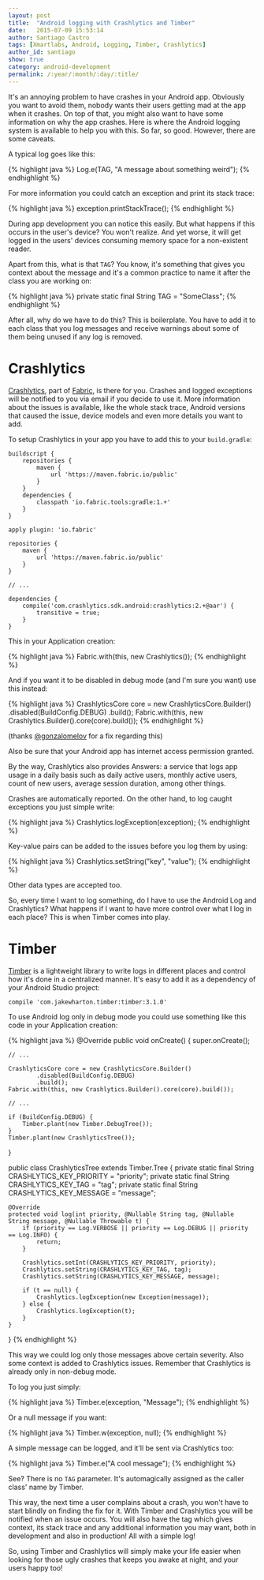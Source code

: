 ```yaml
---
layout: post
title:  "Android logging with Crashlytics and Timber"
date:   2015-07-09 15:53:14
author: Santiago Castro
tags: [Xmartlabs, Android, Logging, Timber, Crashlytics]
author_id: santiago
show: true
category: android-development
permalink: /:year/:month/:day/:title/
---
```


It's an annoying problem to have crashes in your Android app. Obviously you want to avoid them, nobody wants their users getting mad at the app when it crashes. On top of that, you might also want to have some information on why the app crashes. Here is where the Android logging system is available to help you with this. So far, so good. However, there are some caveats.

A typical log goes like this:

{% highlight java %}
Log.e(TAG, "A message about something weird");
{% endhighlight %}

For more information you could catch an exception and print its stack trace:

{% highlight java %}
exception.printStackTrace();
{% endhighlight %}

During app development you can notice this easily. But what happens if this occurs in the user's device? You won't realize. And yet worse, it will get logged in the users' devices consuming memory space for a non-existent reader.

Apart from this, what is that `TAG`? You know, it's something that gives you context about the message and it's a common practice to name it after the class you are working on:

{% highlight java %}
private static final String TAG = "SomeClass";
{% endhighlight %}

After all, why do we have to do this? This is boilerplate. You have to add it to each class that you log messages and receive warnings about some of them being unused if any log is removed.

# Crashlytics

[Crashlytics](https://get.fabric.io/crashlytics), part of [Fabric](https://get.fabric.io/), is there for you. Crashes and logged exceptions will be notified to you via email if you decide to use it. More information about the issues is available, like the whole stack trace, Android versions that caused the issue, device models and even more details you want to add.

To setup Crashlytics in your app you have to add this to your `build.gradle`:

    buildscript {
        repositories {
            maven {
                url 'https://maven.fabric.io/public'
            }
        }
        dependencies {
            classpath 'io.fabric.tools:gradle:1.+'
        }
    }

    apply plugin: 'io.fabric'

    repositories {
        maven {
            url 'https://maven.fabric.io/public'
        }
    }

    // ...

    dependencies {
        compile('com.crashlytics.sdk.android:crashlytics:2.+@aar') {
            transitive = true;
        }
    }

This in your Application creation:

{% highlight java %}
Fabric.with(this, new Crashlytics());
{% endhighlight %}

And if you want it to be disabled in debug mode (and I'm sure you want) use this instead:

{% highlight java %}
CrashlyticsCore core = new CrashlyticsCore.Builder()
        .disabled(BuildConfig.DEBUG)
        .build();
Fabric.with(this, new Crashlytics.Builder().core(core).build());
{% endhighlight %}

(thanks [@gonzalomelov](https://github.com/gonzalomelov) for a fix regarding this)

Also be sure that your Android app has internet access permission granted.

By the way, Crashlytics also provides Answers: a service that logs app usage in a daily basis such as daily active users, monthly active users, count of new users, average session duration, among other things.

Crashes are automatically reported. On the other hand, to log caught exceptions you just simple write:

{% highlight java %}
Crashlytics.logException(exception);
{% endhighlight %}

Key-value pairs can be added to the issues before you log them by using:

{% highlight java %}
Crashlytics.setString("key", "value");
{% endhighlight %}

Other data types are accepted too.

So, every time I want to log something, do I have to use the Android Log and Crashlytics? What happens if I want to have more control over what I log in each place? This is when Timber comes into play.

# Timber

[Timber](https://github.com/JakeWharton/timber) is a lightweight library to write logs in different places and control how it's done in a centralized manner. It's easy to add it as a dependency of your Android Studio project:

    compile 'com.jakewharton.timber:timber:3.1.0'

To use Android log only in debug mode you could use something like this code in your Application creation:

{% highlight java %}
@Override
public void onCreate() {
    super.onCreate();

    // ...

    CrashlyticsCore core = new CrashlyticsCore.Builder()
            .disabled(BuildConfig.DEBUG)
            .build();
    Fabric.with(this, new Crashlytics.Builder().core(core).build());

    // ...

    if (BuildConfig.DEBUG) {
        Timber.plant(new Timber.DebugTree());
    }
    Timber.plant(new CrashlyticsTree());
}

public class CrashlyticsTree extends Timber.Tree {
    private static final String CRASHLYTICS_KEY_PRIORITY = "priority";
    private static final String CRASHLYTICS_KEY_TAG = "tag";
    private static final String CRASHLYTICS_KEY_MESSAGE = "message";

    @Override
    protected void log(int priority, @Nullable String tag, @Nullable String message, @Nullable Throwable t) {
        if (priority == Log.VERBOSE || priority == Log.DEBUG || priority == Log.INFO) {
            return;
        }

        Crashlytics.setInt(CRASHLYTICS_KEY_PRIORITY, priority);
        Crashlytics.setString(CRASHLYTICS_KEY_TAG, tag);
        Crashlytics.setString(CRASHLYTICS_KEY_MESSAGE, message);

        if (t == null) {
            Crashlytics.logException(new Exception(message));
        } else {
            Crashlytics.logException(t);
        }
    }
}
{% endhighlight %}

This way we could log only those messages above certain severity. Also some context is added to Crashlytics issues. Remember that Crashlytics is already only in non-debug mode.

To log you just simply:

{% highlight java %}
Timber.e(exception, "Message");
{% endhighlight %}

Or a null message if you want:

{% highlight java %}
Timber.w(exception, null);
{% endhighlight %}

A simple message can be logged, and it'll be sent via Crashlytics too:

{% highlight java %}
Timber.e("A cool message");
{% endhighlight %}

See? There is no `TAG` parameter. It's automagically assigned as the caller class' name by Timber.

This way, the next time a user complains about a crash, you won't have to start blindly on finding the fix for it. With Timber and Crashlytics you will be notified when an issue occurs. You will also have the tag which gives context, its stack trace and any additional information you may want, both in development and also in production! All with a simple log!

So, using Timber and Crashlytics will simply make your life easier when looking for those ugly crashes that keeps you awake at night, and your users happy too!
